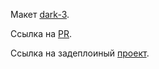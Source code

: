 Макет [dark-3](https://www.figma.com/file/6FMWkB94wE7KTkcCgUXtnC?node-id=1%3A9141&mode=dev).

Ссылка на [PR](https://www.figma.com/file/6FMWkB94wE7KTkcCgUXtnC?node-id=1%3A9141&mode=dev).

Ссылка на задеплоиный [проект](https://alekseynikulin-graduate.nomoreparties.co/).